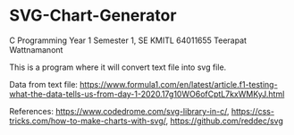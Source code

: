 # SVG-Chart-Generator
C Programming 
Year 1 Semester 1, SE KMITL
64011655 Teerapat Wattnamanont

This is a program where it will convert text file into svg file.

Data from text file: 
https://www.formula1.com/en/latest/article.f1-testing-what-the-data-tells-us-from-day-1-2020.17g10WO6ofCptL7kxWMKyJ.html

References: https://www.codedrome.com/svg-library-in-c/, https://css-tricks.com/how-to-make-charts-with-svg/, https://github.com/reddec/svg
